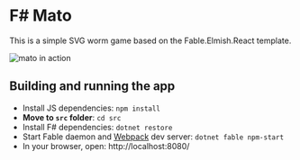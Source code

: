 # F# Mato

This is a simple SVG worm game based on the Fable.Elmish.React template.

![mato in action]()

## Building and running the app

* Install JS dependencies: `npm install`
* **Move to `src` folder**: `cd src`
* Install F# dependencies: `dotnet restore`
* Start Fable daemon and [Webpack](https://webpack.js.org/) dev server: `dotnet fable npm-start`
* In your browser, open: http://localhost:8080/
